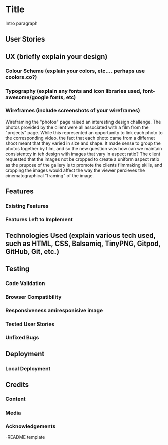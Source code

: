 # Title
Intro paragraph
## User Stories
## UX (briefly explain your design)
### Colour Scheme (explain your colors, etc.... perhaps use coolors.co?)
### Typography (explain any fonts and icon libraries used, font-awesome/google fonts, etc)
### Wireframes (include screenshots of your wireframes)
Wireframing the "photos" page raised an interesting design challenge. The photos provided by the client were all associated with a film from the "projects" page. While this represented an opportunity to link each photo to the corresponding video, the fact that each photo came from a differnet shoot meant that they varied in size and shape. It made sense to group the photos together by film, and so the new question was how can we maintain consistentcy in teh design with images that vary in aspect ratio? The client requested that the images not be cropped to create a uniform aspect ratio  as the prupose of the gallery is to promote the clients filmmaking skills, and cropping the images would affect the way the viewer percieves the cinematographical "framing" of the image. 
## Features
### Existing Features
### Features Left to Implement
## Technologies Used (explain various tech used, such as HTML, CSS, Balsamiq, TinyPNG, Gitpod, GitHub, Git, etc.)
## Testing
### Code Validation
### Browser Compatibility
### Responsiveness amiresponisive image
### Tested User Stories
### Unfixed Bugs
## Deployment
### Local Deployment
## Credits
### Content
### Media
### Acknowledgements
-README template